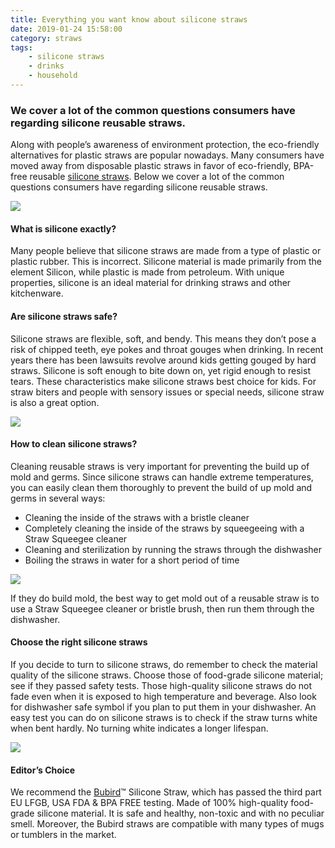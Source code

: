 ```yaml
---
title: Everything you want know about silicone straws
date: 2019-01-24 15:58:00
category: straws
tags:
	- silicone straws
	- drinks
	- household
---
```


### We cover a lot of the common questions consumers have regarding silicone reusable straws.

Along with people’s awareness of environment protection, the eco-friendly alternatives for plastic straws are popular nowadays. Many consumers have moved away from disposable plastic straws in favor of eco-friendly, BPA-free reusable [silicone straws](https://www.bubirdstraw.com). Below we cover a lot of the common questions consumers have regarding silicone reusable straws.

![](/images/1.png)

#### What is silicone exactly?

Many people believe that silicone straws are made from a type of plastic or plastic rubber. This is incorrect. Silicone material is made primarily from the element Silicon, while plastic is made from petroleum. With unique properties, silicone is an ideal material for drinking straws and other kitchenware.

<!-- more -->

#### Are silicone straws safe?

Silicone straws are flexible, soft, and bendy. This means they don’t pose a risk of chipped teeth, eye pokes and throat gouges when drinking. In recent years there has been lawsuits revolve around kids getting gouged by hard straws. Silicone is soft enough to bite down on, yet rigid enough to resist tears. These characteristics make silicone straws best choice for kids. For straw biters and people with sensory issues or special needs, silicone straw is also a great option. 

![](/images/2.png)

#### How to clean silicone straws?

Cleaning reusable straws is very important for preventing the build up of mold and germs. Since silicone straws can handle extreme temperatures, you can easily clean them thoroughly to prevent the build of up mold and germs in several ways:

- Cleaning the inside of the straws with a bristle cleaner
- Completely cleaning the inside of the straws by squeegeeing with a Straw Squeegee cleaner
- Cleaning and sterilization by running the straws through the dishwasher
- Boiling the straws in water for a short period of time 

![](/images/3.png)

If they do build mold, the best way to get mold out of a reusable straw is to use a Straw Squeegee cleaner or bristle brush, then run them through the dishwasher.

#### Choose the right silicone straws

If you decide to turn to silicone straws, do remember to check the material quality of the silicone straws. Choose those of food-grade silicone material; see if they passed safety tests. Those high-quality silicone straws do not fade even when it is exposed to high temperature and beverage. Also look for dishwasher safe symbol if you plan to put them in your dishwasher. An easy test you can do on silicone straws is to check if the straw turns white when bent hardly. No turning white indicates a longer lifespan.

![](/images/4.png)

#### Editor’s Choice

We recommend the [Bubird](www.bubirdstraw.com)™ Silicone Straw, which has passed the third part EU LFGB, USA FDA & BPA FREE testing. Made of 100% high-quality food-grade silicone material. It is safe and healthy, non-toxic and with no peculiar smell. Moreover, the Bubird straws are compatible with many types of mugs or tumblers in the market.
